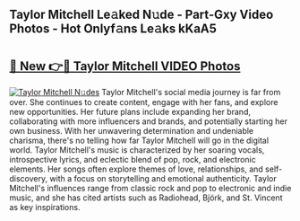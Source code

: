 ## Taylor Mitchell Le𝚊ked N𝚞de - Part-Gxy Video Photos - Hot Onlyf𝚊ns Le𝚊ks kKaA5

# <h2><a href="http://ab75310.deff.icu/?id=Taylor+Mitchell">🔗 New 👉🔴 Taylor Mitchell VIDEO Photos</a></h2>

[![Taylor Mitchell N𝚞des](https://i.imgur.com/rIISA9y.gif)](http://ab75310.deff.icu/?id=Taylor+Mitchell)
Taylor Mitchell's social media journey is far from over. She continues to create content, engage with her fans, and explore new opportunities. Her future plans include expanding her brand, collaborating with more influencers and brands, and potentially starting her own business. With her unwavering determination and undeniable charisma, there's no telling how far Taylor Mitchell will go in the digital world. Taylor Mitchell's music is characterized by her soaring vocals, introspective lyrics, and eclectic blend of pop, rock, and electronic elements. Her songs often explore themes of love, relationships, and self-discovery, with a focus on storytelling and emotional authenticity. Taylor Mitchell's influences range from classic rock and pop to electronic and indie music, and she has cited artists such as Radiohead, Björk, and St. Vincent as key inspirations.
